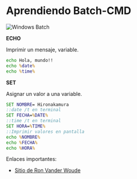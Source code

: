 # Aprendiendo Batch-CMD

![Windows Batch](https://1.bp.blogspot.com/-ESvXc8JW6NE/WW1P3bPJvTI/AAAAAAAABSM/GRTNhiG99WgL4PPNUbYegBdP55cj4QEUgCPcBGAYYCw/s1600/batch.png)


**ECHO**

Imprimir un mensaje, variable.

```cmd
echo Hola, mundo!!
echo %date% 
echo %time%
```

**SET**

Asignar un valor a una variable.
```cmd
SET NOMBRE= Hironakamura
::date /t en terminal
SET FECHA=%DATE%
::time /t en terminal
SET HORA=%TIME%
::Imprimir valores en pantalla
echo %NOMBRE%
echo %FECHA%
echo %HORA%
```


Enlaces importantes:

* [Sitio de Ron Vander Woude](https://www.robvanderwoude.com/)
